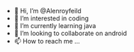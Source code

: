 - 👋 Hi, I’m @Alenroyfeild
- 👀 I’m interested in coding
- 🌱 I’m currently learning java
- 💞️ I’m looking to collaborate on android
- 📫 How to reach me ...

<!---
Alenroyfeild/Alenroyfeild is a ✨ special ✨ repository because its `README.md` (this file) appears on your GitHub profile.
You can click the Preview link to take a look at your changes.
--->
